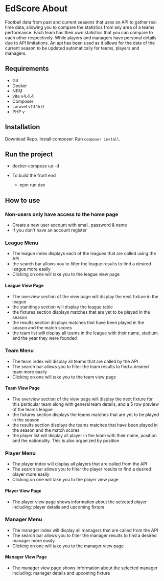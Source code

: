 # EdScore About
Football data from past and current seasons that uses an API to gather real time data, allowing you to compare the statistics from any area of a teams performance. Each team has their own statistics that you can compare to each other respectively. 
While players and managers have personal details due to API limitations.
An api has been used as it allows for the data of the current season to be updated automatically for teams, players and managers. 


## Requirements
- Git
- Docker
- NPM
- vite v4.4.4
- Composer
- Laravel v10.15.0
- PHP v

## Installation
Download Repo. Install composer. Run `composer install`.

## Run the project
 - docker-compose up -d

 - To build the front end
    - npm run dev 

## How to use 
### Non-users only have access to the home page
 - Create a new user account with email, password & name
 - If you don't have an account register

### League Menu
 - The league index displays each of the leagues that are called using the API
 - the search bar allows you to filter the league results to find a desired league more easily
 - Clicking on one will take you to the league view page
#### League View Page
 - The overview section of the view page will display the next fixture in the league 
 - the standings section will display the league table 
 - the fixtures section displays matches that are yet to be played in the season
 - the results section displays matches that have been played in the season and the match scores 
 - the team list will display all teams in the league with their name, stadium and the year they were founded

### Team Menu
 - The team index will display all teams that are called by the API 
 - The search bar allows you to filter the team results to find a desired team more easily
 - Clicking on one will take you to the team view page
#### Team View Page
 - The overview section of the view page will display the next fixture for this particular team along with general team details, and a 5 row preview of the teams league
 - the fixtures section displays the teams matches that are yet to be played in the season 
 - the results section displays the teams matches that have been played in the season and the match scores 
 - the player list will display all player in the team with their name, position and the nationality. This is also organized by position 

### Player Menu 
- The player index will display all players that are called from the API
- The search bar allows you to filter the player results to find a desired player more easily
- Clicking on one will take you to the player view page
#### Player View Page
 - The player view page shows information about the selected player including: player details and upcoming fixture

### Manager Menu
- The manager index will display all managers that are called from the API
- The search bar allows you to filter the manager results to find a desired manager more easily
- Clicking on one will take you to the manager view page
#### Manager View Page
 - The manager view page shows information about the selected manager including: manager details and upcoming fixture












